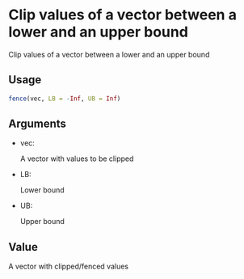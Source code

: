 # Clip values of a vector between a lower and an upper bound

Clip values of a vector between a lower and an upper bound

## Usage

``` r
fence(vec, LB = -Inf, UB = Inf)
```

## Arguments

- vec:

  A vector with values to be clipped

- LB:

  Lower bound

- UB:

  Upper bound

## Value

A vector with clipped/fenced values
